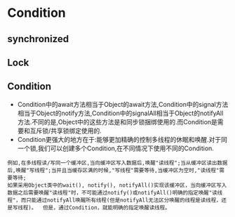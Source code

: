 # Condition

## synchronized



## Lock



## Condition

* Condition中的await方法相当于Object的await方法,Condition中的signal方法相当于Object的notify方法,Condition中的signalAll相当于Object的notifyAll方法.不同的是,Object中的这些方法是和同步锁捆绑使用的.而Condition是需要和互斥锁/共享锁绑定使用的.
* Condition更强大的地方在于:能够更加精确的控制多线程的休眠和唤醒.对于同一个锁,我们可以创建多个Condition,在不同情况下使用不同的Condition.

```
例如,在多线程读/写同一个缓冲区,当向缓冲区写入数据后,唤醒"读线程";当从缓冲区读出数据后,唤醒"写线程";当并且当缓存区满的时候,"写线程"需要等待,当缓冲区为空时,"读线程"需要等待;
如果采用Object类中的wait(), notify(), notifyAll()实现该缓冲区，当向缓冲区写入数据之后需要唤醒"读线程"时，不可能通过notify()或notifyAll()明确的指定唤醒"读线程"，而只能通过notifyAll唤醒所有线程(但是notifyAll无法区分唤醒的线程是读线程，还是写线程)。  但是，通过Condition，就能明确的指定唤醒读线程。
```

